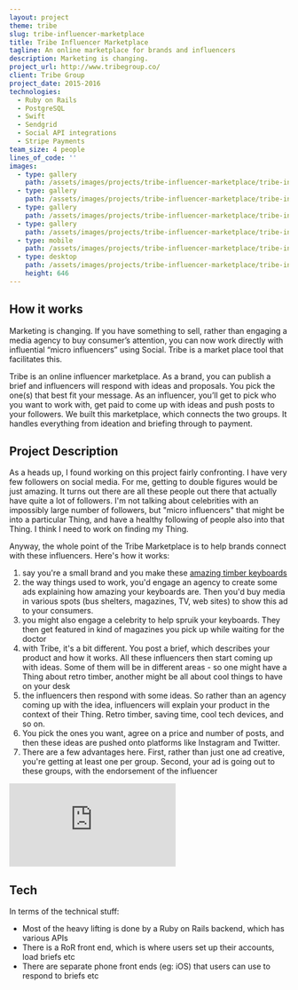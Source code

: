```yaml
---
layout: project
theme: tribe
slug: tribe-influencer-marketplace
title: Tribe Influencer Marketplace
tagline: An online marketplace for brands and influencers
description: Marketing is changing.
project_url: http://www.tribegroup.co/
client: Tribe Group
project_date: 2015-2016
technologies:
  - Ruby on Rails
  - PostgreSQL
  - Swift
  - Sendgrid
  - Social API integrations
  - Stripe Payments
team_size: 4 people
lines_of_code: ''
images:
  - type: gallery
    path: /assets/images/projects/tribe-influencer-marketplace/tribe-influencer-marketplace-1.jpg
  - type: gallery
    path: /assets/images/projects/tribe-influencer-marketplace/tribe-influencer-marketplace-2.jpg
  - type: gallery
    path: /assets/images/projects/tribe-influencer-marketplace/tribe-influencer-marketplace-3.jpg
  - type: gallery
    path: /assets/images/projects/tribe-influencer-marketplace/tribe-influencer-marketplace-4.jpg
  - type: mobile
    path: /assets/images/projects/tribe-influencer-marketplace/tribe-influencer-marketplace-hero-mobile.jpg
  - type: desktop
    path: /assets/images/projects/tribe-influencer-marketplace/tribe-influencer-marketplace-hero-desktop.jpg
    height: 646
---
```


## How it works

Marketing is changing. If you have something to sell, rather than engaging a media agency to buy consumer’s attention, you can now work directly with influential “micro influencers” using Social. Tribe is a market place tool that facilitates this.

Tribe is an online influencer marketplace. As a brand, you can publish a brief and influencers will respond with ideas and proposals. You pick the one(s) that best fit your message. As an influencer, you’ll get to pick who you want to work with, get paid to come up with ideas and push posts to your followers.
We built this marketplace, which connects the two groups. It handles everything from ideation and briefing through to payment.

## Project Description

As a heads up, I found working on this project fairly confronting. I have very few followers on social media. For me, getting to double figures would be just amazing. It turns out there are all these people out there that actually have quite a lot of followers. I'm not talking about celebrities with an impossibly large number of followers, but "micro influencers" that might be into a particular Thing, and have a healthy following of people also into that Thing. I think I need to work on finding my Thing.

Anyway, the whole point of the Tribe Marketplace is to help brands connect with these influencers. Here's how it works:

<ol>
	<li>say you're a small brand and you make these <a href="https://www.youtube.com/watch?v=lF3ueBIpqbY">amazing timber keyboards</a></li>
<li> the way things used to work, you'd engage an agency to create some ads explaining how amazing your keyboards are. Then you'd buy media in various spots (bus shelters, magazines, TV, web sites) to show this ad to your consumers.</li>
<li> you might also engage a celebrity to help spruik your keyboards. They then get featured in kind of magazines you pick up while waiting for the doctor</li>
<li> with Tribe, it's a bit different. You post a brief, which describes your product and how it works. All these influencers then start coming up with ideas. Some of them will be in different areas - so one might have a Thing about retro timber, another might be all about cool things to have on your desk</li>
<li> the influencers then respond with some ideas. So rather than an agency coming up with the idea, influencers will explain your product in the context of their Thing. Retro timber, saving time, cool tech devices, and so on.</li>
<li> You pick the ones you want, agree on a price and number of posts, and then these ideas are pushed onto platforms like Instagram and Twitter.</li>
<li> There are a few advantages here. First, rather than just one ad creative, you're getting at least one per group. Second, your ad is going out to these groups, with the endorsement of the influencer</li>
</ol>
<div class="embed-responsive embed-responsive-16by9 mb-3">
  <iframe class="embed-responsive-item" src="https://www.youtube.com/embed/bxEYt3DuLF4?ecver=1" frameborder="0" gesture="media" allow="encrypted-media" allowfullscreen></iframe>
</div>

## Tech

In terms of the technical stuff:

- Most of the heavy lifting is done by a Ruby on Rails backend, which has various APIs
- There is a RoR front end, which is where users set up their accounts, load briefs etc
- There are separate phone front ends (eg: iOS) that users can use to respond to briefs etc
